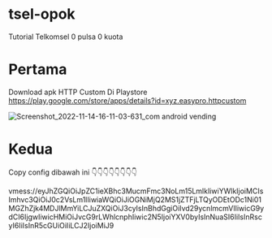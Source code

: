 # tsel-opok
Tutorial Telkomsel 0 pulsa 0 kuota

# Pertama
Download apk HTTP Custom Di Playstore
https://play.google.com/store/apps/details?id=xyz.easypro.httpcustom

![Screenshot_2022-11-14-16-11-03-631_com android vending](https://user-images.githubusercontent.com/42762412/201622206-925abadd-fe94-486f-8612-1db9ca5a100b.jpg)

# Kedua

Copy config dibawah ini
👇👇👇👇👇👇👇👇

vmess://eyJhZGQiOiJpZC1ieXBhc3MucmFmc3NoLm15LmlkIiwiYWlkIjoiMCIsImhvc3QiOiJ0c2VsLm1lIiwiaWQiOiJiOGNiMjQ2MS1jZTFjLTQyODEtODc1Ni01MGZhZjk4MDJlMmYiLCJuZXQiOiJ3cyIsInBhdGgiOiIvd29ycnlmcmVlIiwicG9ydCI6IjgwIiwicHMiOiJvcG9rLWhlcnphIiwic2N5IjoiYXV0byIsInNuaSI6IiIsInRscyI6IiIsInR5cGUiOiIiLCJ2IjoiMiJ9





